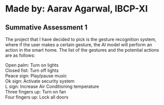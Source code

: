 # Made by: Aarav Agarwal, IBCP-XI
## Summative Assessment 1 

The project that I have decided to pick is the gesture recognition system, where if the user makes a certain gesture, the AI model will perform an action in the smart home. The list of the gestures and the potential actions are as follows: <br/>

Open palm: Turn on lights <br/>
Closed fist: Turn off lights <br/>
Peace sign: Play/pause music <br/>
Ok sign: Activate security system <br/>
L sign: Increase Air Conditioning temperature <br/>
Three fingers up: Turn on fan <br/>
Four fingers up: Lock all doors <br/>
